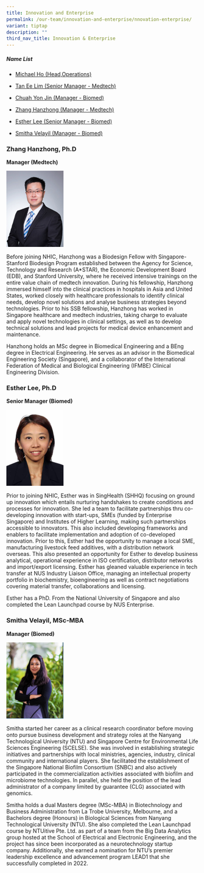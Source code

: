 ```yaml
---
title: Innovation and Enterprise
permalink: /our-team/innovation-and-enterprise/nnovation-enterprise/
variant: tiptap
description: ""
third_nav_title: Innovation & Enterprise
---
```

<h5><strong>Name List</strong></h5><ul data-tight="true" class="tight"><li><p><a href="#MichaelHo" rel="noopener noreferrer nofollow" target="_blank">Michael Ho (Head,Operations)</a></p></li><li><p><a href="#TanEeLim" rel="noopener noreferrer nofollow" target="_blank">Tan Ee Lim (Senior Manager - Medtech)</a></p></li><li><p><a href="#ChuahYonJin" rel="noopener noreferrer nofollow" target="_blank">Chuah Yon Jin (Manager - Biomed)</a></p></li><li><p><a href="#ZhangHanZhong" rel="noopener noreferrer nofollow" target="_blank">Zhang Hanzhong (Manager - Medtech)</a></p></li><li><p><a href="#EstherLee" rel="noopener noreferrer nofollow" target="_blank">Esther Lee (Senior Manager - Biomed)</a></p></li><li><p><a href="#SmithaVelayil" rel="noopener noreferrer nofollow" target="_blank">Smitha Velayil (Manager - Biomed)</a></p></li></ul><p></p><h3></h3><p></p><h3></h3><h3></h3><h3><strong>Zhang Hanzhong, Ph.D</strong></h3><p><strong>Manager (Medtech)</strong></p><div class="isomer-image-wrapper"><img style="width:150px" height="auto" width="100%" src="/images/About/Our%20Team/Innovation%20Team/zhanghanzhong.jpg"></div><p>Before joining NHIC, Hanzhong was a Biodesign Fellow with Singapore-Stanford Biodesign Program established between the Agency for Science, Technology and Research (A*STAR), the Economic Development Board (EDB), and Stanford University, where he received intensive trainings on the entire value chain of medtech innovation. During his fellowship, Hanzhong immersed himself into the clinical practices in hospitals in Asia and United States, worked closely with healthcare professionals to identify clinical needs, develop novel solutions and analyse business strategies beyond technologies. Prior to his SSB fellowship, Hanzhong has worked in Singapore healthcare and medtech industries, taking charge to evaluate and apply novel technologies in clinical settings, as well as to develop technical solutions and lead projects for medical device enhancement and maintenance.</p><p>Hanzhong holds an MSc degree in Biomedical Engineering and a BEng degree in Electrical Engineering. He serves as an advisor in the Biomedical Engineering Society (Singapore), and a collaborator of the International Federation of Medical and Biological Engineering (IFMBE) Clinical Engineering Division.</p><p></p><h3><strong>Esther Lee, Ph.D</strong></h3><p><strong>Senior Manager (Biomed)</strong></p><div class="isomer-image-wrapper"><img style="width:150px" height="auto" width="100%" src="/images/About/Our%20Team/Enterprise%20Team/estherlee.jpg"></div><p>Prior to joining NHIC, Esther was in SingHealth (SHHQ) focusing on ground up innovation which entails nurturing handshakes to create conditions and processes for innovation. She led a team to facilitate partnerships thru co-developing innovation with start-ups, SMEs (funded by Enterprise Singapore) and Institutes of Higher Learning, making such partnerships accessible to innovators. This also included developing frameworks and enablers to facilitate implementation and adoption of co-developed innovation. Prior to this, Esther had the opportunity to manage a local SME, manufacturing livestock feed additives, with a distribution network overseas. This also presented an opportunity for Esther to develop business analytical, operational experience in ISO certification, distributor networks and import/export licensing. Esther has gleaned valuable experience in tech transfer at NUS Industry Liaison Office, managing an intellectual property portfolio in biochemistry, bioengineering as well as contract negotiations covering material transfer, collaborations and licensing.</p><p>Esther has a PhD. From the National University of Singapore and also completed the Lean Launchpad course by NUS Enterprise.</p><p></p><h3><strong>Smitha Velayil, MSc-MBA</strong></h3><p><strong>Manager (Biomed)</strong></p><div class="isomer-image-wrapper"><img style="width:150px" height="auto" width="100%" src="/images/About/Our%20Team/Enterprise%20Team/smitha%20velayil%20sunildeep.PNG"></div><p>Smitha started her career as a clinical research coordinator before moving onto pursue business development and strategy roles at the Nanyang Technological University (NTU) and Singapore Centre for Environmental Life Sciences Engineering (SCELSE). She was involved in establishing strategic initiatives and partnerships with local ministries, agencies, industry, clinical community and international players. She facilitated the establishment of the Singapore National Biofilm Consortium (SNBC) and also actively participated in the commercialization activities associated with biofilm and microbiome technologies. In parallel, she held the position of the lead administrator of a company limited by guarantee (CLG) associated with genomics.</p><p>Smitha holds a dual Masters degree (MSc-MBA) in Biotechnology and Business Administration from La Trobe University, Melbourne, and a Bachelors degree (Honours) in Biological Sciences from Nanyang Technological University (NTU). She also completed the Lean Launchpad course by NTUitive Pte. Ltd. as part of a team from the Big Data Analytics group hosted at the School of Electrical and Electronic Engineering, and the project has since been incorporated as a neurotechnology startup company. Additionally, she earned a nomination for NTU’s premier leadership excellence and advancement program LEAD1 that she successfully completed in 2022.</p>